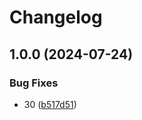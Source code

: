 # Changelog

## 1.0.0 (2024-07-24)


### Bug Fixes

* 30 ([b517d51](https://github.com/burdockcascade/love-api/commit/b517d5166cb2f483508bfce8332bb7f5dcdbd4dc))
